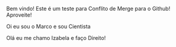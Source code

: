 Bem vindo! Este é um teste para Conflito de Merge para o Github! Aproveite!

Oi eu sou o Marco e sou Cientista

Olá eu me chamo Izabela e faço Direito!